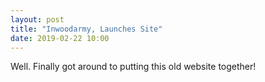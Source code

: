 ```yaml
---
layout: post
title: "Inwoodarmy, Launches Site"
date: 2019-02-22 10:00
---
```


Well. Finally got around to putting this old website together!
